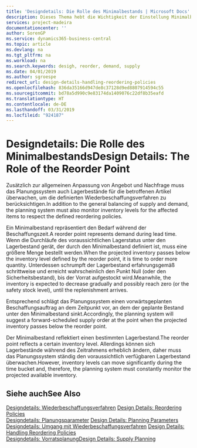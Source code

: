 ```yaml
---
title: 'Designdetails: Die Rolle des Minimalbestands | Microsoft Docs'
description: Dieses Thema hebt die Wichtigkeit der Einstellung Minimalbed hervor, damit Sie wissen, wann Sie den Bestand erneuern müssen.
services: project-madeira
documentationcenter: ''
author: SorenGP
ms.service: dynamics365-business-central
ms.topic: article
ms.devlang: na
ms.tgt_pltfrm: na
ms.workload: na
ms.search.keywords: desigh, reorder, demand, supply
ms.date: 04/01/2019
ms.author: sgroespe
redirect_url: design-details-handling-reordering-policies
ms.openlocfilehash: 836da35166d947de8c37128d9ed8807914594c55
ms.sourcegitcommit: bd78a5d990c9e83174da1409076c22df8b35eafd
ms.translationtype: HT
ms.contentlocale: de-DE
ms.lasthandoff: 03/31/2019
ms.locfileid: "924187"
---
```

# <a name="design-details-the-role-of-the-reorder-point"></a><span data-ttu-id="d7b21-103">Designdetails: Die Rolle des Minimalbestands</span><span class="sxs-lookup"><span data-stu-id="d7b21-103">Design Details: The Role of the Reorder Point</span></span>
<span data-ttu-id="d7b21-104">Zusätzlich zur allgemeinen Anpassung von Angebot und Nachfrage muss das Planungssystem auch Lagerbestände für die betroffenen Artikel überwachen, um die definierten Wiederbeschaffungsverfahren zu berücksichtigen.</span><span class="sxs-lookup"><span data-stu-id="d7b21-104">In addition to the general balancing of supply and demand, the planning system must also monitor inventory levels for the affected items to respect the defined reordering policies.</span></span>  

<span data-ttu-id="d7b21-105">Ein Minimalbestand repräsentiert den Bedarf während der Beschaffungszeit.</span><span class="sxs-lookup"><span data-stu-id="d7b21-105">A reorder point represents demand during lead time.</span></span> <span data-ttu-id="d7b21-106">Wenn die Durchläufe des voraussichtlichen Lagerstatus unter den Lagerbestand gerät, der durch den Minimalbestand definiert ist, muss eine größere Menge bestellt werden.</span><span class="sxs-lookup"><span data-stu-id="d7b21-106">When the projected inventory passes below the inventory level defined by the reorder point, it is time to order more quantity.</span></span> <span data-ttu-id="d7b21-107">Unterdessen schrumpft der Lagerbestand erfahrungsgemäß schrittweise und erreicht wahrscheinlich den Punkt Null (oder den Sicherheitsbestand), bis der Vorrat aufgestockt wird.</span><span class="sxs-lookup"><span data-stu-id="d7b21-107">Meanwhile, the inventory is expected to decrease gradually and possibly reach zero (or the safety stock level), until the replenishment arrives.</span></span>  

<span data-ttu-id="d7b21-108">Entsprechend schlägt das Planungssystem einen vorwärtsgeplanten Beschaffungsauftrag an dem Zeitpunkt vor, an dem der geplante Bestand unter den Minimalbestand sinkt.</span><span class="sxs-lookup"><span data-stu-id="d7b21-108">Accordingly, the planning system will suggest a forward-scheduled supply order at the point when the projected inventory passes below the reorder point.</span></span>  

<span data-ttu-id="d7b21-109">Der Minimalbestand reflektiert einen bestimmten Lagerbestand.</span><span class="sxs-lookup"><span data-stu-id="d7b21-109">The reorder point reflects a certain inventory level.</span></span> <span data-ttu-id="d7b21-110">Allerdings können sich Lagerbestände während des Zeitrahmens erheblich ändern, daher muss das Planungssystem ständig den voraussichtlich verfügbaren Lagerbestand überwachen.</span><span class="sxs-lookup"><span data-stu-id="d7b21-110">However, inventory levels can move significantly during the time bucket and, therefore, the planning system must constantly monitor the projected available inventory.</span></span>  

## <a name="see-also"></a><span data-ttu-id="d7b21-111">Siehe auch</span><span class="sxs-lookup"><span data-stu-id="d7b21-111">See Also</span></span>  
<span data-ttu-id="d7b21-112">[Designdetails: Wiederbeschaffungsverfahren](design-details-reordering-policies.md) </span><span class="sxs-lookup"><span data-stu-id="d7b21-112">[Design Details: Reordering Policies](design-details-reordering-policies.md) </span></span>  
<span data-ttu-id="d7b21-113">[Designdetails: Planungsparameter](design-details-planning-parameters.md) </span><span class="sxs-lookup"><span data-stu-id="d7b21-113">[Design Details: Planning Parameters](design-details-planning-parameters.md) </span></span>  
<span data-ttu-id="d7b21-114">[Designdetails: Umgang mit Wiederbeschaffungsverfahren](design-details-handling-reordering-policies.md) </span><span class="sxs-lookup"><span data-stu-id="d7b21-114">[Design Details: Handling Reordering Policies](design-details-handling-reordering-policies.md) </span></span>  
[<span data-ttu-id="d7b21-115">Designdetails: Vorratsplanung</span><span class="sxs-lookup"><span data-stu-id="d7b21-115">Design Details: Supply Planning</span></span>](design-details-supply-planning.md)
